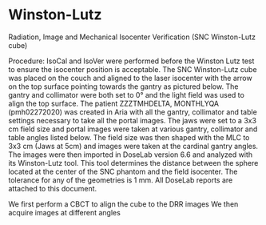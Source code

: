 # Winston-Lutz

Radiation, Image and Mechanical Isocenter Verification (SNC Winston-Lutz cube)

Procedure: IsoCal and IsoVer were performed before the Winston Lutz test to ensure the isocenter position is acceptable. The SNC Winston-Lutz cube was placed on the couch and aligned to the laser isocenter with the arrow on the top surface pointing towards the gantry as pictured below. The gantry and collimator were both set to 0° and the light field was used to align the top surface. The patient ZZZTMHDELTA, MONTHLYQA (pmh02272020) was created in Aria with all the gantry, collimator and table settings necessary to take all the portal images. The jaws were set to a 3x3 cm field size and portal images were taken at various gantry, collimator and table angles listed below. The field size was then shaped with the MLC to 3x3 cm (Jaws at 5cm) and images were taken at the cardinal gantry angles. The images were then imported in DoseLab version 6.6 and analyzed with its Winston-Lutz tool. This tool determines the distance between the sphere located at the center of the SNC phantom and the field isocenter. The tolerance for any of the geometries is 1 mm. All DoseLab reports are attached to this document.


We first perform a CBCT to align the cube to the DRR images
We then acquire images at different angles 